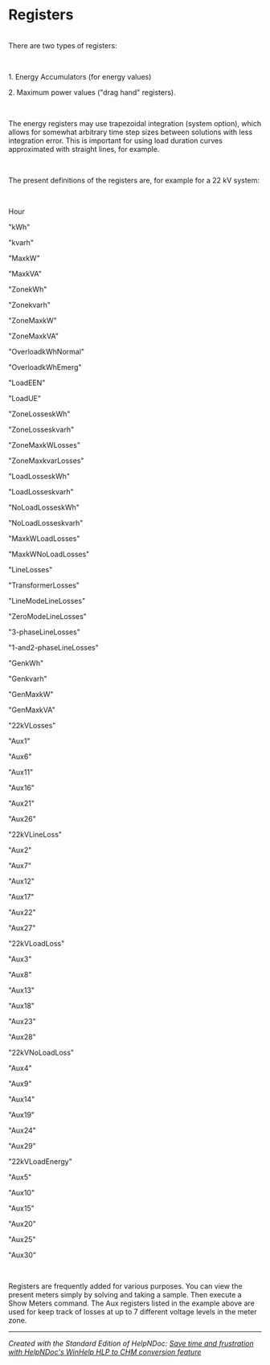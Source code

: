 # Registers

\
There are two types of registers:

&nbsp;

&#49;. Energy Accumulators (for energy values)

&#50;. Maximum power values ("drag hand" registers).

&nbsp;

The energy registers may use trapezoidal integration (system option), which allows for somewhat arbitrary time step sizes between solutions with less integration error. This is important for using load duration curves approximated with straight lines, for example.

&nbsp;

The present definitions of the registers are, for example for a 22 kV system:

&nbsp;

Hour

"kWh"

"kvarh"

"MaxkW"

"MaxkVA"

"ZonekWh"

"Zonekvarh"

"ZoneMaxkW"

"ZoneMaxkVA"

"OverloadkWhNormal"

"OverloadkWhEmerg"

"LoadEEN"

"LoadUE"

"ZoneLosseskWh"

"ZoneLosseskvarh"

"ZoneMaxkWLosses"

"ZoneMaxkvarLosses"

"LoadLosseskWh"

"LoadLosseskvarh"

"NoLoadLosseskWh"

"NoLoadLosseskvarh"

"MaxkWLoadLosses"

"MaxkWNoLoadLosses"

"LineLosses"

"TransformerLosses"

"LineModeLineLosses"

"ZeroModeLineLosses"

"3-phaseLineLosses"

"1-and2-phaseLineLosses"

"GenkWh"

"Genkvarh"

"GenMaxkW"

"GenMaxkVA"

"22kVLosses"

"Aux1"

"Aux6"

"Aux11"

"Aux16"

"Aux21"

"Aux26"

"22kVLineLoss"

"Aux2"

"Aux7"

"Aux12"

"Aux17"

"Aux22"

"Aux27"

"22kVLoadLoss"

"Aux3"

"Aux8"

"Aux13"

"Aux18"

"Aux23"

"Aux28"

"22kVNoLoadLoss"

"Aux4"

"Aux9"

"Aux14"

"Aux19"

"Aux24"

"Aux29"

"22kVLoadEnergy"

"Aux5"

"Aux10"

"Aux15"

"Aux20"

"Aux25"

"Aux30"

&nbsp;

Registers are frequently added for various purposes. You can view the present meters simply by solving and taking a sample. Then execute a Show Meters command. The Aux registers listed in the example above are used for keep track of losses at up to 7 different voltage levels in the meter zone.

***
_Created with the Standard Edition of HelpNDoc: [Save time and frustration with HelpNDoc's WinHelp HLP to CHM conversion feature](<https://www.helpndoc.com/step-by-step-guides/how-to-convert-a-hlp-winhelp-help-file-to-a-chm-html-help-help-file/>)_
